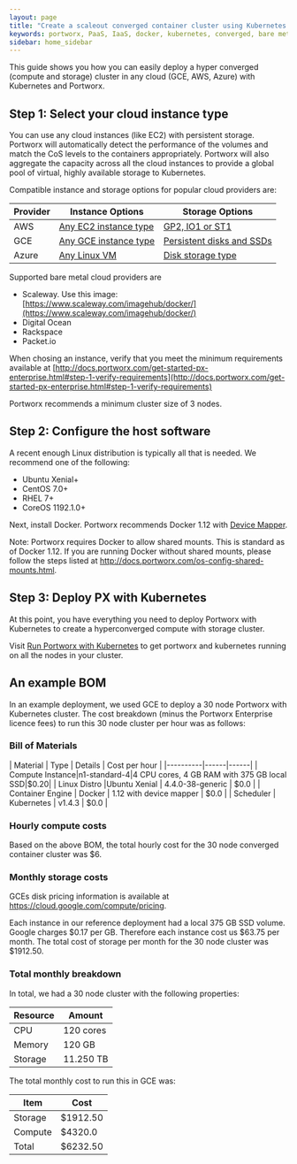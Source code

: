 ```yaml
---
layout: page
title: "Create a scaleout converged container cluster using Kubernetes and Portworx in GCE"
keywords: portworx, PaaS, IaaS, docker, kubernetes, converged, bare metal
sidebar: home_sidebar
---
```


This guide shows you how you can easily deploy a hyper converged (compute and storage) cluster in any cloud (GCE, AWS, Azure) with Kubernetes and Portworx.

## Step 1: Select your cloud instance type
You can use any cloud instances (like EC2) with persistent storage.  Portworx will automatically detect the performance of the volumes and match the CoS levels to the containers appropriately.  Portworx will also aggregate the capacity across all the cloud instances to provide a global pool of virtual, highly available storage to Kubernetes.

Compatible instance and storage options for popular cloud providers are:

| Provider | Instance Options | Storage Options |
|--------- |------------------|-----------------|
| AWS | [Any EC2 instance type](https://aws.amazon.com/ec2/instance-types/) | [GP2, IO1 or ST1](http://docs.aws.amazon.com/AWSEC2/latest/UserGuide/EBSVolumeTypes.html) |
| GCE | [Any GCE instance type](https://cloud.google.com/compute/docs/machine-types) | [Persistent disks and SSDs](https://cloud.google.com/compute/docs/disks/) |
| Azure | [Any Linux VM](https://azure.microsoft.com/en-us/pricing/details/virtual-machines/linux/?cdn=disable) | [Disk storage type](https://azure.microsoft.com/en-us/pricing/details/storage/disks/) |

Supported bare metal cloud providers are

* Scaleway.  Use this image: [https://www.scaleway.com/imagehub/docker/](https://www.scaleway.com/imagehub/docker/)
* Digital Ocean
* Rackspace
* Packet.io

When chosing an instance, verify that you meet the minimum requirements available at [http://docs.portworx.com/get-started-px-enterprise.html#step-1-verify-requirements](http://docs.portworx.com/get-started-px-enterprise.html#step-1-verify-requirements)

Portworx recommends a minimum cluster size of 3 nodes.

## Step 2: Configure the host software

A recent enough Linux distribution is typically all that is needed.  We recommend one of the following:

* Ubuntu Xenial+
* CentOS 7.0+
* RHEL 7+
* CoreOS 1192.1.0+

Next, install Docker.  Portworx recommends Docker 1.12 with [Device Mapper](https://docs.docker.com/engine/userguide/storagedriver/device-mapper-driver/#/configure-docker-with-devicemapper).

Note: Portworx requires Docker to allow shared mounts.  This is standard as of Docker 1.12.  If you are running Docker without shared mounts, please follow the steps listed at http://docs.portworx.com/os-config-shared-mounts.html.

## Step 3: Deploy PX with Kubernetes
At this point, you have everything you need to deploy Portworx with Kubernetes to create a hyperconverged compute with storage cluster.

Visit [Run Portworx with Kubernetes](http://docs.portworx.com/run-with-k8s.html) to get portworx and kubernetes running on all the nodes in your cluster.

## An example BOM
In an example deployment, we used GCE to deploy a 30 node Portworx with Kubernetes cluster.  The cost breakdown (minus the Portworx Enterprise licence fees) to run this 30 node cluster per hour was as follows:

### Bill of Materials

| Material | Type | Details | Cost per hour |
|----------|------|------|
| Compute Instance|n1-standard-4|4 CPU cores, 4 GB RAM with 375 GB local SSD|$0.20|
| Linux Distro |Ubuntu Xenial | 4.4.0-38-generic | $0.0 |
| Container Engine | Docker | 1.12 with device mapper | $0.0 |
| Scheduler | Kubernetes | v1.4.3 | $0.0 |

### Hourly compute costs
Based on the above BOM, the total hourly cost for the 30 node converged container cluster was $6.

### Monthly storage costs

GCEs disk pricing information is available at https://cloud.google.com/compute/pricing.

Each instance in our reference deployment had a local 375 GB SSD volume.  Google charges $0.17 per GB.  Therefore each instance cost us $63.75 per month.  The total cost of storage per month for the 30 node cluster was $1912.50.

### Total monthly breakdown

In total, we had a 30 node cluster with the following properties:

|Resource|Amount|
|------|------|
|CPU|120 cores|
|Memory| 120 GB|
|Storage| 11.250 TB|

The total monthly cost to run this in GCE was:

|Item|Cost|
|------|------|
|Storage|$1912.50|
|Compute|$4320.0|
|Total|$6232.50|
